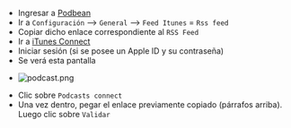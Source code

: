 * Ingresar a [Podbean](https://www.podbean.com/)
* Ir a `Configuración` –> `General` –> `Feed Itunes` = `Rss feed`
* Copiar dicho enlace correspondiente al `RSS Feed`
* Ir a [iTunes Connect](https://itunesconnect.apple.com/)
* Iniciar sesión (si se posee un Apple ID y su contraseña)
* Se verá esta pantalla
- ![podcast.png](https://bitbucket.org/repo/48bkkAE/images/4131137286-Subir-podcast-a-Itunes-2.png)
* Clic sobre `Podcasts connect`
* Una vez dentro, pegar el enlace previamente copiado (párrafos arriba). Luego clic sobre `Validar`